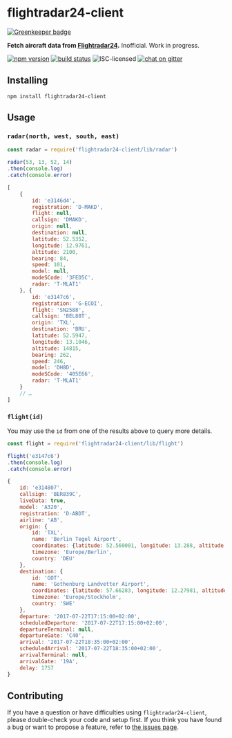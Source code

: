 # flightradar24-client

[![Greenkeeper badge](https://badges.greenkeeper.io/derhuerst/flightradar24-client.svg)](https://greenkeeper.io/)

**Fetch aircraft data from [Flightradar24](https://www.flightradar24.com/).** Inofficial. Work in progress.

[![npm version](https://img.shields.io/npm/v/flightradar24-client.svg)](https://www.npmjs.com/package/flightradar24-client)
[![build status](https://img.shields.io/travis/derhuerst/flightradar24-client.svg)](https://travis-ci.org/derhuerst/flightradar24-client)
![ISC-licensed](https://img.shields.io/github/license/derhuerst/flightradar24-client.svg)
[![chat on gitter](https://badges.gitter.im/derhuerst.svg)](https://gitter.im/derhuerst)


## Installing

```shell
npm install flightradar24-client
```


## Usage

### `radar(north, west, south, east)`

```js
const radar = require('flightradar24-client/lib/radar')

radar(53, 13, 52, 14)
.then(console.log)
.catch(console.error)
```

```js
[
	{
		id: 'e3146d4',
		registration: 'D-MAKD',
		flight: null,
		callsign: 'DMAKD',
		origin: null,
		destination: null,
		latitude: 52.5352,
		longitude: 12.9761,
		altitude: 2100,
		bearing: 84,
		speed: 101,
		model: null,
		modeSCode: '3FED5C',
		radar: 'T-MLAT1'
	}, {
		id: 'e3147c6',
		registration: 'G-ECOI',
		flight: 'SN2588',
		callsign: 'BEL88T',
		origin: 'TXL',
		destination: 'BRU',
		latitude: 52.5947,
		longitude: 13.1046,
		altitude: 14815,
		bearing: 262,
		speed: 246,
		model: 'DH8D',
		modeSCode: '405E66',
		radar: 'T-MLAT1'
	}
	// …
]
```

### `flight(id)`

You may use the `id` from one of the results above to query more details.

```js
const flight = require('flightradar24-client/lib/flight')

flight('e3147c6')
.then(console.log)
.catch(console.error)
```

```js
{
	id: 'e314807',
	callsign: 'BER839C',
	liveData: true,
	model: 'A320',
	registration: 'D-ABDT',
	airline: 'AB',
	origin: {
		id: 'TXL',
		name: 'Berlin Tegel Airport',
		coordinates: {latitude: 52.560001, longitude: 13.288, altitude: 122},
		timezone: 'Europe/Berlin',
		country: 'DEU'
	},
	destination: {
		id: 'GOT',
		name: 'Gothenburg Landvetter Airport',
		coordinates: {latitude: 57.66283, longitude: 12.27981, altitude: 506},
		timezone: 'Europe/Stockholm',
		country: 'SWE'
	},
	departure: '2017-07-22T17:15:00+02:00',
	scheduledDeparture: '2017-07-22T17:15:00+02:00',
	departureTerminal: null,
	departureGate: 'C40',
	arrival: '2017-07-22T18:35:00+02:00',
	scheduledArrival: '2017-07-22T18:35:00+02:00',
	arrivalTerminal: null,
	arrivalGate: '19A',
	delay: 1757
}
```


## Contributing

If you have a question or have difficulties using `flightradar24-client`, please double-check your code and setup first. If you think you have found a bug or want to propose a feature, refer to [the issues page](https://github.com/derhuerst/flightradar24-client/issues).
